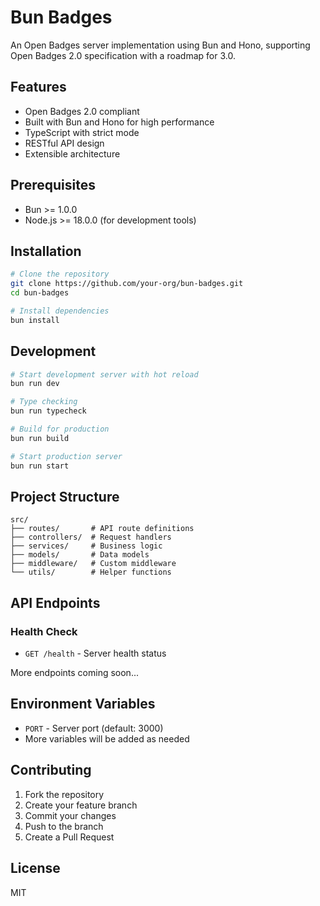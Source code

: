 # Bun Badges

An Open Badges server implementation using Bun and Hono, supporting Open Badges 2.0 specification with a roadmap for 3.0.

## Features

- Open Badges 2.0 compliant
- Built with Bun and Hono for high performance
- TypeScript with strict mode
- RESTful API design
- Extensible architecture

## Prerequisites

- Bun >= 1.0.0
- Node.js >= 18.0.0 (for development tools)

## Installation

```bash
# Clone the repository
git clone https://github.com/your-org/bun-badges.git
cd bun-badges

# Install dependencies
bun install
```

## Development

```bash
# Start development server with hot reload
bun run dev

# Type checking
bun run typecheck

# Build for production
bun run build

# Start production server
bun run start
```

## Project Structure

```
src/
├── routes/       # API route definitions
├── controllers/  # Request handlers
├── services/     # Business logic
├── models/       # Data models
├── middleware/   # Custom middleware
└── utils/        # Helper functions
```

## API Endpoints

### Health Check
- `GET /health` - Server health status

More endpoints coming soon...

## Environment Variables

- `PORT` - Server port (default: 3000)
- More variables will be added as needed

## Contributing

1. Fork the repository
2. Create your feature branch
3. Commit your changes
4. Push to the branch
5. Create a Pull Request

## License

MIT
